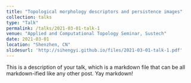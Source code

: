 ```yaml
---
title: "Topological morphology descriptors and persistence images"
collection: talks
type: "Talk"
permalink: /talks/2021-03-01-talk-1
venue: "Applied and Computational Topology Seminar, Sustech"
date: 2021-03-01
location: "Shenzhen, CN"
slidesurl: 'http://sihengyi.github.io/files/2021-03-01-talk-1.pdf'
---
```


This is a description of your talk, which is a markdown file that can be all markdown-ified like any other post. Yay markdown!
